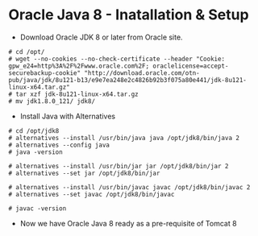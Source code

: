 # Oracle Java 8 - Inatallation & Setup

- Download Oracle JDK 8 or later from Oracle site.

```
# cd /opt/
# wget --no-cookies --no-check-certificate --header "Cookie: gpw_e24=http%3A%2F%2Fwww.oracle.com%2F; oraclelicense=accept-securebackup-cookie" "http://download.oracle.com/otn-pub/java/jdk/8u121-b13/e9e7ea248e2c4826b92b3f075a80e441/jdk-8u121-linux-x64.tar.gz"
# tar xzf jdk-8u121-linux-x64.tar.gz
# mv jdk1.8.0_121/ jdk8/
```

- Install Java with Alternatives

```
# cd /opt/jdk8
# alternatives --install /usr/bin/java java /opt/jdk8/bin/java 2
# alternatives --config java
# java -version

# alternatives --install /usr/bin/jar jar /opt/jdk8/bin/jar 2
# alternatives --set jar /opt/jdk8/bin/jar

# alternatives --install /usr/bin/javac javac /opt/jdk8/bin/javac 2
# alternatives --set javac /opt/jdk8/bin/javac

# javac -version
```

- Now we have Oracle Java 8 ready as a pre-requisite of Tomcat 8

